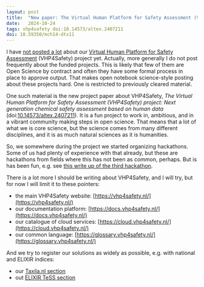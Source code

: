 ```yaml
---
layout: post
title:  "New paper: The Virtual Human Platform for Safety Assessment (VHP4Safety)"
date:   2024-10-24
tags: vhp4safety doi:10.14573/altex.2407211
doi: 10.59350/mch14-dtx11
---
```


I have [not posted a lot](https://chem-bla-ics.linkedchemistry.info/tag/vhp4safety) about our [Virtual Human Platform for Safety Assessment](https://vhp4safety.nl/)
(VHP4Safety) project yet. Actually, more generally I do not post frequently about the funded projects. This is likely that few of them are Open Science
by contract and often they have some formal process in place to approve output. That makes open notebook science-style posting about these projects
hard. One is restricted to previously cleared material.

One such material is the new project paper about VHP4Safety, *The Virtual Human Platform for Safety Assessment (VHP4Safety) project: Next generation chemical
safety assessment based on human data* (doi:[10.14573/altex.2407211](https://doi.org/10.14573/altex.2407211)). It is a fun project to work in,
ambitious, and in a vibrant community making steps in open science. That means that a lot of what we is core science, but the science comes
from many different disciplines, and it is as much natural sciences as it is humanities.

So, we somewhere during the project we started organizing hackathons. Some of us had plenty of experience with that already, but these
are hackathons from fields where this has not been as common, perhaps. But is has been fun, e.g. see
[this write up of the third hackathon](https://www.sciencrew.com/c/9347/a/335221636?title=Advancing_AI_in_Toxicology_Insights_from_the_Third_VHP4Safety_H).

There is a lot more I should be writing about VHP4Safety, and I will try, but for now I will limit it to these pointers:

* the main VHP4Safety website: [https://vhp4safety.nl/](https://vhp4safety.nl/)
* our documentation platform: [https://docs.vhp4safety.nl/](https://docs.vhp4safety.nl/)
* our catalogue of cloud services: [https://cloud.vhp4safety.nl/](https://cloud.vhp4safety.nl/)
* our common language: [https://glossary.vhp4safety.nl/](https://glossary.vhp4safety.nl/)

And we try to register our solutions as widely as possible, e.g. with national and ELIXIR indices:

* our [Taxila.nl section](https://taxila.nl/content_providers/vhp4safety)
* out [ELIXIR TeSS section](https://tess.elixir-europe.org/content_providers/vhp4safety)
